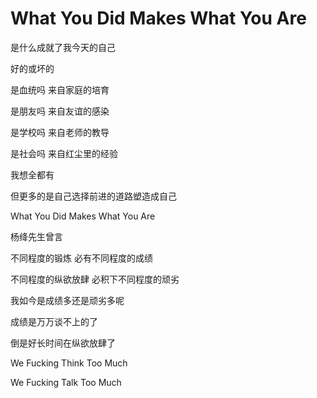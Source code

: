# What You Did Makes What You Are

是什么成就了我今天的自己 

好的或坏的

是血统吗 来自家庭的培育

是朋友吗 来自友谊的感染

是学校吗 来自老师的教导

是社会吗 来自红尘里的经验

我想全都有

但更多的是自己选择前进的道路塑造成自己

What You Did Makes What You Are

杨绛先生曾言

不同程度的锻炼 必有不同程度的成绩 

不同程度的纵欲放肆 必积下不同程度的顽劣

我如今是成绩多还是顽劣多呢

成绩是万万谈不上的了

倒是好长时间在纵欲放肆了

We Fucking Think Too Much

We Fucking Talk Too Much